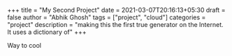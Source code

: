 +++
title = "My Second Project"
date = 2021-03-07T20:16:13+05:30
draft = false
author = "Abhik Ghosh"
tags = ["project", "cloud"]
categories = "project"
description = "making this the first true generator on the Internet. It uses a dictionary of"
+++

Way to cool
